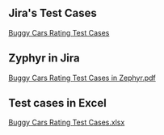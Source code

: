 ##  Jira's Test Cases

[Buggy Cars Rating Test Cases](https://aleksandrakobylak1.atlassian.net/issues/?jql=project%20%3D%20BCR%20AND%20type%20%3D%20%22Test%20Case%22%20ORDER%20BY%20created%20DESC)

## Zyphyr in Jira

[Buggy Cars Rating Test Cases in Zephyr.pdf](https://github.com/user-attachments/files/21109084/testCasesZephyr.pdf)

## Test cases in Excel

[Buggy Cars Rating Test Cases.xlsx](https://github.com/user-attachments/files/21109110/Buggy.cars.rating.Test.Cases.xlsx)
